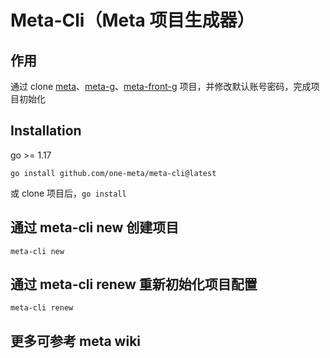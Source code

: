 # Meta-Cli（Meta 项目生成器）

## 作用

通过 clone [meta](https://github.com/one-meta/meta)、[meta-g](https://github.com/one-meta/meta-g)、[meta-front-g](https://github.com/one-meta/meta-front-g) 项目，并修改默认账号密码，完成项目初始化

## Installation

go >= 1.17

`go install github.com/one-meta/meta-cli@latest`

或 clone 项目后，`go install`

## 通过 meta-cli new 创建项目

`meta-cli new`

## 通过 meta-cli renew 重新初始化项目配置

`meta-cli renew`

## 更多可参考 meta wiki
